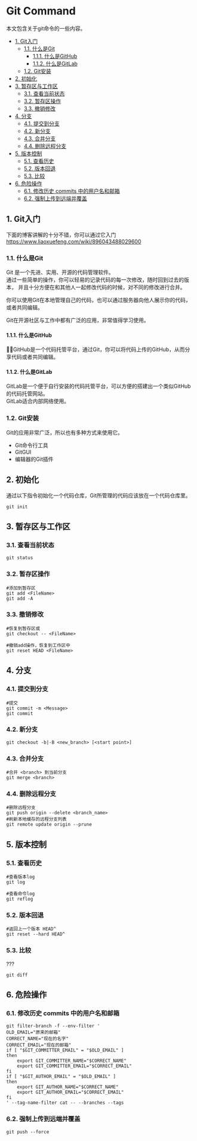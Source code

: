 # Git Command

本文包含关于git命令的一些内容。

- [1. Git入门](#1-git入门)
  - [1.1. 什么是Git](#11-什么是git)
    - [1.1.1. 什么是GitHub](#111-什么是github)
    - [1.1.2. 什么是GitLab](#112-什么是gitlab)
  - [1.2. Git安装](#12-git安装)
- [2. 初始化](#2-初始化)
- [3. 暂存区与工作区](#3-暂存区与工作区)
  - [3.1. 查看当前状态](#31-查看当前状态)
  - [3.2. 暂存区操作](#32-暂存区操作)
  - [3.3. 撤销修改](#33-撤销修改)
- [4. 分支](#4-分支)
  - [4.1. 提交到分支](#41-提交到分支)
  - [4.2. 新分支](#42-新分支)
  - [4.3. 合并分支](#43-合并分支)
  - [4.4. 删除远程分支](#44-删除远程分支)
- [5. 版本控制](#5-版本控制)
  - [5.1. 查看历史](#51-查看历史)
  - [5.2. 版本回退](#52-版本回退)
  - [5.3. 比较](#53-比较)
- [6. 危险操作](#6-危险操作)
  - [6.1. 修改历史 commits 中的用户名和邮箱](#61-修改历史-commits-中的用户名和邮箱)
  - [6.2. 强制上传到远端并覆盖](#62-强制上传到远端并覆盖)

## 1. Git入门

下面的博客讲解的十分不错，你可以通过它入门  
<https://www.liaoxuefeng.com/wiki/896043488029600>  

### 1.1. 什么是Git

Git 是一个先进、实用、开源的代码管理软件。  
通过一些简单的操作，你可以轻易的记录代码的每一次修改，随时回到过去的版本，
并且十分方便在和其他人一起修改代码的时候，对不同的修改进行合并。

你可以使用Git在本地管理自己的代码，也可以通过服务器向他人展示你的代码，或者共同编辑。  

Git在开源社区与工作中都有广泛的应用，非常值得学习使用。

#### 1.1.1. 什么是GitHub

GitHub是一个代码托管平台，通过Git，你可以将代码上传的GitHub，从而分享代码或者共同编辑。

#### 1.1.2. 什么是GitLab

GitLab是一个便于自行安装的代码托管平台，可以方便的搭建出一个类似GitHub的代码托管网站。  
GitLab适合内部网络使用。

### 1.2. Git安装

Git的应用非常广泛，所以也有多种方式来使用它。  

- Git命令行工具
- GitGUI
- 编辑器的Git插件

## 2. 初始化

通过以下指令初始化一个代码仓库，Git所管理的代码应该放在一个代码仓库里。  

```shell
git init
```

## 3. 暂存区与工作区

### 3.1. 查看当前状态

```shell
git status
```

### 3.2. 暂存区操作

```shell
#添加到暂存区
git add <FileName>
git add -A
```

### 3.3. 撤销修改

```shell
#恢复到暂存区或
git checkout -- <FileName>

#撤销add操作，恢复到工作区中
git reset HEAD <FileName>
```

## 4. 分支

### 4.1. 提交到分支

```shell
#提交
git commit -m <Message>
git commit
```

### 4.2. 新分支

```shell
git checkout -b|-B <new_branch> [<start point>]
```

### 4.3. 合并分支

```shell
#合并 <branch> 到当前分支
git merge <branch>
```

### 4.4. 删除远程分支

```shell
#删除远程分支
git push origin --delete <branch_name>
#刷新本地缓存的远程分支列表
git remote update origin --prune
```

## 5. 版本控制

### 5.1. 查看历史

```shell
#查看版本log
git log

#查看命令log
git reflog
```

### 5.2. 版本回退

```shell
#返回上一个版本 HEAD^
git reset --hard HEAD^
```

### 5.3. 比较

???

```shell
git diff
```

## 6. 危险操作

### 6.1. 修改历史 commits 中的用户名和邮箱

```shell
git filter-branch -f --env-filter '
OLD_EMAIL="原来的邮箱"
CORRECT_NAME="现在的名字"
CORRECT_EMAIL="现在的邮箱"
if [ "$GIT_COMMITTER_EMAIL" = "$OLD_EMAIL" ]
then
    export GIT_COMMITTER_NAME="$CORRECT_NAME"
    export GIT_COMMITTER_EMAIL="$CORRECT_EMAIL"
fi
if [ "$GIT_AUTHOR_EMAIL" = "$OLD_EMAIL" ]
then
    export GIT_AUTHOR_NAME="$CORRECT_NAME"
    export GIT_AUTHOR_EMAIL="$CORRECT_EMAIL"
fi
' --tag-name-filter cat -- --branches --tags
```

### 6.2. 强制上传到远端并覆盖

```shell
git push --force
```
